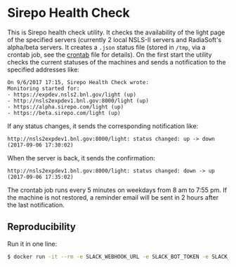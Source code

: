 # Sirepo Health Check

This is Sirepo health check utility. It checks the availability of the light page of the specified servers (currently 2 local NSLS-II servers and RadiaSoft's alpha/beta servers. It creates a `.json` status file (stored in `/tmp`, via a crontab job, see the [crontab](crontab) file for details). On the first start the utility checks the current statuses of the machines and sends a notification to the specified addresses like:

```
On 9/6/2017 17:15, Sirepo Health Check wrote:
Monitoring started for:
- https://expdev.nsls2.bnl.gov/light (up)
- http://nsls2expdev1.bnl.gov:8000/light (up)
- https://alpha.sirepo.com/light (up)
- https://beta.sirepo.com/light (up)
```

If any status changes, it sends the corresponding notification like:
```
http://nsls2expdev1.bnl.gov:8000/light: status changed: up -> down (2017-09-06 17:30:02)
```

When the server is back, it sends the confirmation:
```
http://nsls2expdev1.bnl.gov:8000/light: status changed: down -> up (2017-09-06 17:35:02)
```

The crontab job runs every 5 minutes on weekdays from 8 am to 7:55 pm. If the machine is not restored, a reminder email will be sent in 2 hours after the last notification.

## Reproducibility

Run it in one line:

```bash
$ docker run -it --rm -e SLACK_WEBHOOK_URL -e SLACK_BOT_TOKEN -e SLACK_POSTING_CHANNEL nsls2/debian-with-miniconda:v0.1.2 bash -c "conda create -n sirepo-monitoring python=3.9 ipython phantomjs -c conda-forge -y && . /opt/conda/etc/profile.d/conda.sh && conda activate sirepo-monitoring && git clone https://github.com/NSLS-II/sirepo-healthcheck && cd sirepo-healthcheck/ && pip install -r requirements.txt && pip install -r requirements-dev.txt &&  python -VV && python health_check.py"
```
